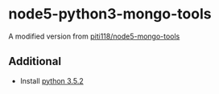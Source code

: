 # node5-python3-mongo-tools

A modified version from [piti118/node5-mongo-tools](https://hub.docker.com/r/piti118/node5-mongo-tools/)

## Additional
- Install [python 3.5.2](https://www.python.org/downloads/release/python-352/)
